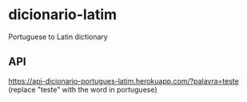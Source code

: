 # dicionario-latim
Portuguese to Latin dictionary

## API
https://api-dicionario-portugues-latim.herokuapp.com/?palavra=teste (replace "teste" with the word in portuguese)
